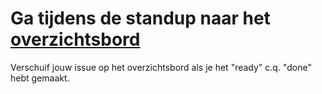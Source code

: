# Ga tijdens de standup naar het [overzichtsbord](https://github.com/OrdinaNederland/Stichting-NUTwente/projects/1)
Verschuif jouw issue op het overzichtsbord als je het "ready" c.q. "done" hebt gemaakt.
